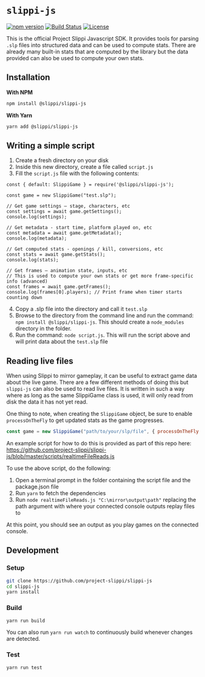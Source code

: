 # `slippi-js`

[![npm version](http://img.shields.io/npm/v/@slippi/slippi-js.svg?style=flat)](https://npmjs.org/package/@slippi/slippi-js "View this project on npm")
[![Build Status](https://github.com/project-slippi/slippi-js/workflows/build/badge.svg)](https://github.com/project-slippi/slippi-js/actions?workflow=build)
[![License](https://img.shields.io/npm/l/@slippi/slippi-js)](https://github.com/project-slippi/slippi-js/blob/master/LICENSE)

This is the official Project Slippi Javascript SDK. It provides tools for parsing `.slp` files into structured data and can be used to compute stats. There are already many built-in stats that are computed by the library but the data provided can also be used to compute your own stats.

## Installation

**With NPM**

```bash
npm install @slippi/slippi-js
```

**With Yarn**

```bash
yarn add @slippi/slippi-js
```

## Writing a simple script

1. Create a fresh directory on your disk
2. Inside this new directory, create a file called `script.js`
3. Fill the `script.js` file with the following contents:

```
const { default: SlippiGame } = require('@slippi/slippi-js');

const game = new SlippiGame("test.slp");

// Get game settings – stage, characters, etc
const settings = await game.getSettings();
console.log(settings);

// Get metadata - start time, platform played on, etc
const metadata = await game.getMetadata();
console.log(metadata);

// Get computed stats - openings / kill, conversions, etc
const stats = await game.getStats();
console.log(stats);

// Get frames – animation state, inputs, etc
// This is used to compute your own stats or get more frame-specific info (advanced)
const frames = await game.getFrames();
console.log(frames[0].players); // Print frame when timer starts counting down
```

4. Copy a .slp file into the directory and call it `test.slp`
5. Browse to the directory from the command line and run the command: `npm install @slippi/slippi-js`. This should create a `node_modules` directory in the folder.
6. Run the command: `node script.js`. This will run the script above and will print data about the `test.slp` file

## Reading live files

When using Slippi to mirror gameplay, it can be useful to extract game data about the live game. There are a few different methods of doing this but `slippi-js` can also be used to read live files. It is written in such a way where as long as the same SlippiGame class is used, it will only read from disk the data it has not yet read.

One thing to note, when creating the `SlippiGame` object, be sure to enable `processOnTheFly` to get updated stats as the game progresses.

```javascript
const game = new SlippiGame("path/to/your/slp/file", { processOnTheFly: true });
```

An example script for how to do this is provided as part of this repo here: https://github.com/project-slippi/slippi-js/blob/master/scripts/realtimeFileReads.js

To use the above script, do the following:

1. Open a terminal prompt in the folder containing the script file and the package.json file
2. Run `yarn` to fetch the dependencies
3. Run `node realtimeFileReads.js "C:\mirror\output\path"` replacing the path argument with where your connected console outputs replay files to

At this point, you should see an output as you play games on the connected console.

## Development

### Setup

```bash
git clone https://github.com/project-slippi/slippi-js
cd slippi-js
yarn install
```

### Build

```bash
yarn run build
```

You can also run `yarn run watch` to continuously build whenever changes are detected.

### Test

```bash
yarn run test
```

